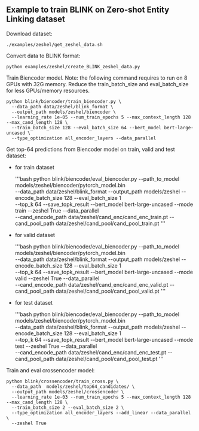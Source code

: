## Example to train BLINK on Zero-shot Entity Linking dataset

Download dataset:

    ./examples/zeshel/get_zeshel_data.sh
 
Convert data to BLINK format:

    python examples/zeshel/create_BLINK_zeshel_data.py

Train Biencoder model. Note: the following command requires to run on 8 GPUs with 32G memory. Reduce the train_batch_size and eval_batch_size for less GPUs/memory resources.

    python blink/biencoder/train_biencoder.py \
      --data_path data/zeshel/blink_format \
      --output_path models/zeshel/biencoder \  
      --learning_rate 1e-05 --num_train_epochs 5 --max_context_length 128 --max_cand_length 128 \
      --train_batch_size 128 --eval_batch_size 64 --bert_model bert-large-uncased \
      --type_optimization all_encoder_layers --data_parallel

Get top-64 predictions from Biencoder model on train, valid and test dataset:

- for train dataset

    '''bash
    python blink/biencoder/eval_biencoder.py --path_to_model models/zeshel/biencoder/pytorch_model.bin \
    --data_path data/zeshel/blink_format --output_path models/zeshel --encode_batch_size 128 --eval_batch_size 1 \
    --top_k 64 --save_topk_result --bert_model bert-large-uncased --mode train --zeshel True --data_parallel \
    --cand_encode_path data/zeshel/cand_enc/cand_enc_train.pt --cand_pool_path data/zeshel/cand_pool/cand_pool_train.pt
    '''
    
- for valid dataset

  '''bash
  python blink/biencoder/eval_biencoder.py --path_to_model models/zeshel/biencoder/pytorch_model.bin \
  --data_path data/zeshel/blink_format --output_path models/zeshel --encode_batch_size 128 --eval_batch_size 1 \
  --top_k 64 --save_topk_result --bert_model bert-large-uncased --mode valid --zeshel True --data_parallel \
  --cand_encode_path data/zeshel/cand_enc/cand_enc_valid.pt --cand_pool_path data/zeshel/cand_pool/cand_pool_valid.pt
  '''
  
- for test dataset
  
  '''bash
  python blink/biencoder/eval_biencoder.py --path_to_model models/zeshel/biencoder/pytorch_model.bin \
  --data_path data/zeshel/blink_format --output_path models/zeshel --encode_batch_size 128 --eval_batch_size 1 \
  --top_k 64 --save_topk_result --bert_model bert-large-uncased --mode test --zeshel True --data_parallel \
  --cand_encode_path data/zeshel/cand_enc/cand_enc_test.pt --cand_pool_path data/zeshel/cand_pool/cand_pool_test.pt
  '''

Train and eval crossencoder model:

    python blink/crossencoder/train_cross.py \
      --data_path  models/zeshel/top64_candidates/ \
      --output_path models/zeshel/crossencoder \
      --learning_rate 1e-03 --num_train_epochs 5 --max_context_length 128 --max_cand_length 128 \
      --train_batch_size 2 --eval_batch_size 2 \
      --type_optimization all_encoder_layers --add_linear --data_parallel \
      --zeshel True
